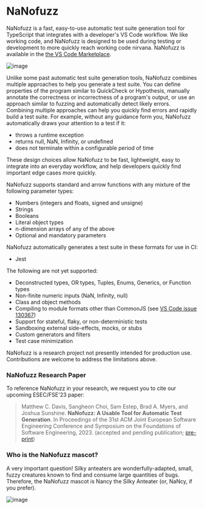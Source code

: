 # NaNofuzz
NaNofuzz is a fast, easy-to-use automatic test suite generation tool for TypeScript that integrates with a developer's VS Code workflow.  We like working code, and NaNofuzz is designed to be used during testing or development to more quickly reach working code nirvana. NaNofuzz is available in the [the VS Code Marketplace](https://marketplace.visualstudio.com/items?itemName=penrose.nanofuzz).

![image](https://github.com/nanofuzz/nanofuzz/assets/22134678/41953c73-891c-4cd1-95c9-66f8c7c0afef)

Unlike some past automatic test suite generation tools, NaNofuzz combines multiple approaches to help you generate a test suite. You can define properties of the program similar to QuickCheck or Hypothesis, manually annotate the correctness or incorrectness of a program's output, or use an approach similar to fuzzing and automatically detect likely errors. Combining multiple approaches can help you quickly find errors and rapidly build a test suite. For example, without any guidance form you, NaNofuzz automatically draws your attention to a test if it:
 - throws a runtime exception
 - returns null, NaN, Infinity, or undefined
 - does not terminate within a configurable period of time

These design choices allow NaNofuzz to be fast, lightweight, easy to integrate into an everyday workflow, and help developers quickly find important edge cases more quickly.

NaNofuzz supports standard and arrow functions with any mixture of the following parameter types:
 - Numbers (integers and floats, signed and unsigne)
 - Strings
 - Booleans
 - Literal object types
 - n-dimension arrays of any of the above
 - Optional and mandatory parameters

NaNofuzz automatically generates a test suite in these formats for use in CI:
 - Jest

The following are not yet supported:
 - Deconstructed types, OR types, Tuples, Enums, Generics, or Function types
 - Non-finite numeric inputs (NaN, Infinity, null)
 - Class and object methods
 - Compiling to module formats other than CommonJS (see [VS Code issue 130367](https://github.com/microsoft/vscode/issues/130367))
 - Support for stateful, flaky, or non-deterministic tests
 - Sandboxing external side-effects, mocks, or stubs
 - Custom generators and filters
 - Test case minimization

 NaNofuzz is a research project not presently intended for production use. Contributions are welcome to address the limitations above.

### NaNofuzz Research Paper

To reference NaNofuzz in your research, we request you to cite our upcoming ESEC/FSE'23 paper:

> Matthew C. Davis, Sangheon Choi, Sam Estep, Brad A. Myers, and Joshua Sunshine. **NaNofuzz: A Usable Tool for Automatic Test Generation**. In Proceedings of the 31st ACM Joint European Software Engineering Conference and Symposium on the Foundations of Software Engineering, 2023. (accepted and pending publication; [pre-print](https://cmumatt.github.io/assets/NaNofuzz_2023.pdf))

### Who is the NaNofuzz mascot?

A very important question! Silky anteaters are wonderfully-adapted, small, fuzzy creatures known to find and consume large quantities of bugs. Therefore, the NaNofuzz mascot is Nancy the Silky Anteater (or, NaNcy, if you prefer).

![image](https://avatars.githubusercontent.com/u/136026223?s=200&v=4)


